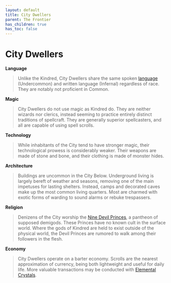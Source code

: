 ```yaml
---
layout: default
title: City Dwellers
parent: The Frontier
has_children: true
has_toc: false
---
```


# City Dwellers

**Language**

> Unlike the Kindred, City Dwellers share the same spoken [language](../../more/language) (Undercommon) and written language (Infernal) regardless of race. They are notably not proficient in Common. 

**Magic**

> City Dwellers do not use magic as Kindred do. They are neither wizards nor clerics, instead seeming to practice entirely distinct traditions of spellcraft. They are generally superior spellcasters, and all are capable of using spell scrolls.

**Technology**

> While inhabitants of the City tend to have stronger magic, their technological prowess is considerably weaker. Their weapons are made of stone and bone, and their clothing is made of monster hides.

**Architecture**

> Buildings are uncommon in the City Below. Underground living is largely bereft of weather and seasons, removing one of the main impetuses for lasting shelters. Instead, camps and decorated caves make up the most common living quarters. Most are charmed with exotic forms of warding to sound alarms or rebuke trespassers.

**Religion**

> Denizens of the City worship the [Nine Devil Princes](devil_princes), a pantheon of supposed demigods. These Princes have no known cult in the surface world. Where the gods of Kindred are held to exist outside of the physical world, the Devil Princes are rumored to walk among their followers in the flesh. 

**Economy**

> City Dwellers operate on a barter economy. Scrolls are the nearest approximation of currency, being both lightweight and useful for daily life. More valuable transactions may be conducted with [Elemental Crystals](../../more/city_items/elemental_crystals).